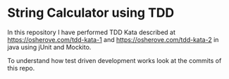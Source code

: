 # String Calculator using TDD

In this repository I have performed TDD Kata described at https://osherove.com/tdd-kata-1 and https://osherove.com/tdd-kata-2 in java using jUnit and Mockito.

To understand how test driven development works look at the commits of this repo.
